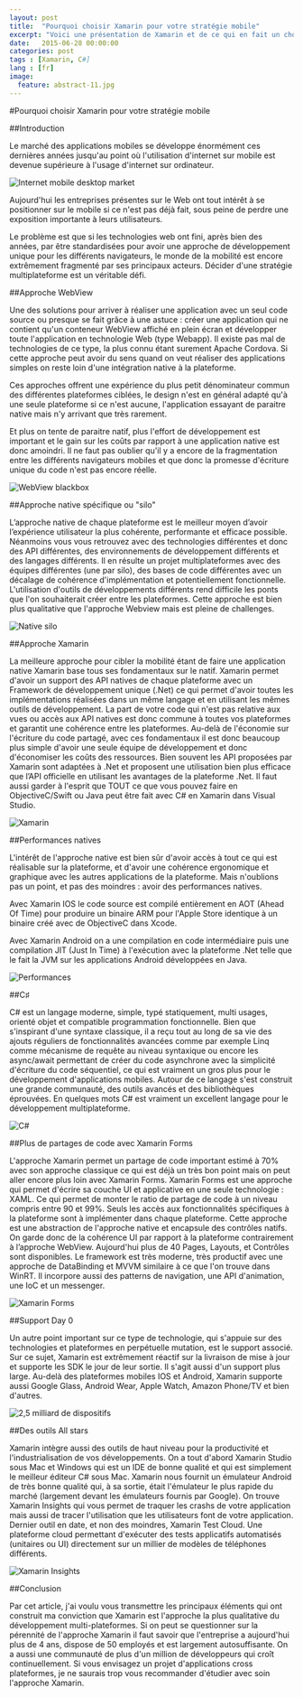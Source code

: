 ```yaml
---
layout: post
title:  "Pourquoi choisir Xamarin pour votre stratégie mobile"
excerpt: "Voici une présentation de Xamarin et de ce qui en fait un choix pertinent pour vos développements multiplateformes."
date:   2015-06-28 00:00:00
categories: post
tags : [Xamarin, C#]
lang : [fr]
image:
  feature: abstract-11.jpg
---
```


#Pourquoi choisir Xamarin pour votre stratégie mobile

##Introduction

Le marché des applications mobiles se développe énormément ces dernières années jusqu'au point où l'utilisation d'internet sur mobile est devenue supérieure à l'usage d'internet sur ordinateur.

![Internet mobile desktop market](/images/article/why-xamarin-strategy-mobile/internetmobiledesktopmarket.jpg)

Aujourd'hui les entreprises présentes sur le Web ont tout intérêt à se positionner sur le mobile si ce n'est pas déjà fait, sous peine de perdre une exposition importante à leurs utilisateurs.

Le problème est que si les technologies web ont fini, après bien des années,  par être standardisées pour avoir une approche de développement unique pour les différents navigateurs, le monde de la mobilité est encore extrêmement fragmenté par ses principaux acteurs. Décider d'une stratégie multiplateforme est un véritable défi.

##Approche WebView

Une des solutions pour arriver à réaliser une application avec un seul code source ou presque se fait grâce à une astuce : créer une application qui ne contient qu'un conteneur WebView affiché en plein écran et développer toute l'application en technologie Web (type Webapp).
Il existe pas mal de technologies de ce type, la plus connu étant surement Apache Cordova.
Si cette approche peut avoir du sens quand on veut réaliser des applications simples on reste loin d'une intégration native à la plateforme.

Ces approches offrent une expérience du plus petit dénominateur commun des différentes plateformes ciblées, le design n'est en général adapté qu'à une seule plateforme si ce n'est aucune, l'application essayant de paraitre native mais n'y arrivant que très rarement. 

Et plus on tente de paraitre natif, plus l'effort de développement est important et le gain sur les coûts par rapport à une application native est donc amoindri.
Il ne faut pas oublier qu'il y a encore de la fragmentation entre les différents navigateurs mobiles et que donc la promesse d'écriture unique du code n'est pas encore réelle.

![WebView blackbox](/images/article/why-xamarin-strategy-mobile/webviewblackbox.png)

##Approche native spécifique ou "silo"

L’approche native de chaque plateforme est le meilleur moyen d’avoir l’expérience utilisateur la plus cohérente, performante et efficace possible.
Néanmoins vous vous retrouvez avec des technologies différentes et donc des API différentes, des environnements de développement différents et des langages différents.
Il en résulte un projet multiplateformes avec des équipes différentes (une par silo), des bases de code différentes avec un décalage de cohérence d'implémentation et potentiellement fonctionnelle.
L'utilisation d'outils de développements différents rend difficile les ponts que l'on souhaiterait créer entre les plateformes.
Cette approche est bien plus qualitative que l'approche Webview mais est pleine de challenges.

![Native silo](/images/article/why-xamarin-strategy-mobile/nativesilo.png)

##Approche Xamarin

La meilleure approche pour cibler la mobilité étant de faire une application native Xamarin base tous ses fondamentaux sur le natif.
Xamarin permet d'avoir un support des API natives de chaque plateforme avec un Framework de développement unique (.Net) ce qui permet d'avoir toutes les implémentations réalisées dans un même langage et en utilisant les mêmes outils de développement.
La part de votre code qui n'est pas relative aux vues ou accès aux API natives est donc commune à toutes vos plateformes et garantit une cohérence entre les plateformes.
Au-delà de l'économie sur l'écriture du code partagé, avec ces fondamentaux il est donc beaucoup plus simple d'avoir une seule équipe de développement et donc d'économiser les coûts des ressources.
Bien souvent les API proposées par Xamarin sont adaptées à .Net et proposent une utilisation bien plus efficace que l’API officielle en utilisant les avantages de la plateforme .Net.
Il faut aussi garder à l'esprit que TOUT ce que vous pouvez faire en ObjectiveC/Swift ou Java peut être fait avec C# en Xamarin dans Visual Studio.

![Xamarin](/images/article/why-xamarin-strategy-mobile/xamarinform.png)

##Performances natives

L'intérêt de l'approche native est bien sûr d'avoir accès à tout ce qui est réalisable sur la plateforme, et d'avoir une cohérence ergonomique et graphique avec les autres applications de la plateforme.
Mais n'oublions pas un point, et pas des moindres : avoir des performances natives.

Avec Xamarin IOS le code source est compilé entièrement en AOT (Ahead Of Time) pour produire un binaire ARM pour l'Apple Store identique à un binaire créé avec de ObjectiveC dans Xcode.

Avec Xamarin Android on a une compilation en code intermédiaire puis une compilation JIT (Just In Time) à l'exécution avec la plateforme .Net telle que le fait la JVM sur les applications Android développées en Java.

![Performances](/images/article/why-xamarin-strategy-mobile/performances.jpg)

##C♯

C# est un langage moderne, simple, typé statiquement, multi usages, orienté objet et compatible programmation fonctionnelle. Bien que s'inspirant d'une syntaxe classique, il a reçu tout au long de sa vie des ajouts réguliers de fonctionnalités avancées comme par exemple Linq comme mécanisme de requête au niveau syntaxique ou encore les async/await permettant de créer du code asynchrone avec la simplicité d'écriture du code séquentiel, ce qui est vraiment un gros plus pour le développement d'applications mobiles. Autour de ce langage s'est construit une grande communauté, des outils avancés et des bibliothèques éprouvées.
En quelques mots C# est vraiment un excellent langage pour le développement multiplateforme.

![C#](/images/article/why-xamarin-strategy-mobile/csharp.png)

##Plus de partages de code avec Xamarin Forms

L'approche Xamarin permet un partage de code important estimé à 70% avec son approche classique ce qui est déjà un très bon point mais on peut aller encore plus loin avec Xamarin Forms.
Xamarin Forms est une approche qui permet d'écrire sa couche UI et applicative en une seule technologie : XAML. Ce qui permet de monter le ratio de partage de code à un niveau compris entre 90 et 99%.
Seuls les accès aux fonctionnalités spécifiques à la plateforme sont à implémenter dans chaque plateforme.
Cette approche est une abstraction de l'approche native et encapsule des contrôles natifs. On garde donc de la cohérence UI par rapport à la plateforme contrairement à l’approche WebView.
Aujourd'hui plus de 40 Pages, Layouts, et Contrôles sont disponibles. Le framework est très moderne, très productif avec une approche de DataBinding et MVVM similaire à ce que l'on trouve dans WinRT. Il incorpore aussi des patterns de navigation, une API d'animation, une IoC et un messenger.

![Xamarin Forms](/images/article/why-xamarin-strategy-mobile/xamarinforms.jpg)

##Support Day 0

Un autre point important sur ce type de technologie, qui s'appuie sur des technologies et plateformes en perpétuelle mutation, est le support associé.
Sur ce sujet, Xamarin est extrêmement réactif sur la livraison de mise à jour et supporte les SDK le jour de leur sortie.
Il s'agit aussi d'un support plus large. Au-delà des plateformes mobiles IOS et Android, Xamarin supporte aussi Google Glass, Android Wear, Apple Watch, Amazon Phone/TV et bien d'autres.

![2,5 milliard de dispositifs](/images/article/why-xamarin-strategy-mobile/3milliarsdispositifs.jpg)

##Des outils All stars

Xamarin intègre aussi des outils de haut niveau pour la productivité et l'industrialisation de vos développements.
On a tout d'abord Xamarin Studio sous Mac et Windows qui est un IDE de bonne qualité et qui est simplement le meilleur éditeur C# sous Mac.
Xamarin nous fournit un émulateur Android de très bonne qualité qui, à sa sortie, était l'émulateur le plus rapide du marché (largement devant les émulateurs fournis par Google).
On trouve Xamarin Insights qui vous permet de traquer les crashs de votre application mais aussi de tracer l'utilisation que les utilisateurs font de votre application.
Dernier outil en date, et non des moindres, Xamarin Test Cloud. Une plateforme cloud permettant d'exécuter des tests applicatifs automatisés (unitaires ou UI) directement sur un millier de modèles de téléphones différents.

![Xamarin Insights](/images/article/why-xamarin-strategy-mobile/xamarininsights.png)

##Conclusion

Par cet article, j'ai voulu vous transmettre les principaux éléments qui ont construit ma conviction que Xamarin est l'approche la plus qualitative du développement multi-plateformes.
Si on peut se questionner sur la pérennité de l'approche Xamarin il faut savoir que l'entreprise a aujourd'hui plus de 4 ans, dispose de 50 employés et est largement autosuffisante. On a aussi une communauté de plus d'un million de développeurs qui croît continuellement.
Si vous envisagez un projet d'applications cross plateformes, je ne saurais trop vous recommander d'étudier avec soin l'approche Xamarin.